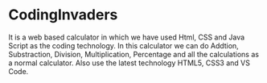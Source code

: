 # CodingInvaders
It is a web based calculator in which we have used Html, CSS and Java Script as the coding technology.
In this calculator we can do Addtion, Substraction, Division, Multiplication, Percentage and all the calculations as a normal calculator.
Also use the latest technology HTML5, CSS3 and VS Code.
